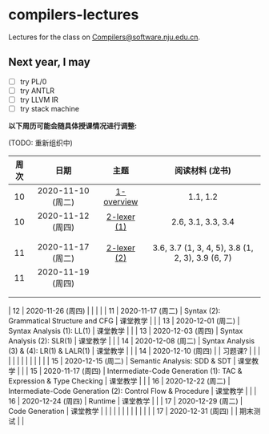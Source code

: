 # compilers-lectures

Lectures for the class on [Compilers@software.nju.edu.cn](https://github.com/orgs/courses-at-nju-by-hfwei/teams/compilers-course-at-nju-software/repositories).

## Next year, I may
- [ ] try PL/0
- [ ] try ANTLR
- [ ] try LLVM IR
- [ ] try stack machine

**以下周历可能会随具体授课情况进行调整:**

(TODO: 重新组织中)

| 周次 | 日期 | 主题 | 阅读材料 (龙书) |
| :---: | :---: | :---: | :---: |
| 10 | 2020-11-10 (周二) | [1-overview](https://github.com/courses-at-nju-by-hfwei/compilers-lectures/tree/master/1-overview) | 1.1, 1.2 |
| 10 | 2020-11-12 (周四) | [2-lexer (1)](https://github.com/courses-at-nju-by-hfwei/compilers-lectures/tree/master/2-lexer) | 2.6, 3.1, 3.3, 3.4 |
| | | |
| | | |
| 11 | 2020-11-17 (周二) | [2-lexer (2)](https://github.com/courses-at-nju-by-hfwei/compilers-lectures/tree/master/2-lexer) | 3.6, 3.7 (1, 3, 4, 5), 3.8 (1, 2, 3), 3.9 (6, 7) |
| 11 | 2020-11-19 (周四) | | |
| | | | 
| | | | 



| 12 | 2020-11-26 (周四) | | | |
| 11 | 2020-11-17 (周二) | Syntax (2): Grammatical Structure and CFG | 课堂教学 | |
| 13 | 2020-12-01 (周二) | Syntax Analysis (1): LL(1) | 课堂教学 | |
| 13 | 2020-12-03 (周四) | Syntax Analysis (2): SLR(1) | 课堂教学 | |
| 14 | 2020-12-08 (周二) | Syntax Analysis (3) & (4): LR(1) & LALR(1) | 课堂教学 | |
| 14 | 2020-12-10 (周四) | | 习题课? | |
| | | | |
| | | | |
| 15 | 2020-12-15 (周二) | Semantic Analysis: SDD & SDT | 课堂教学 | |
| 15 | 2020-11-17 (周四) | Intermediate-Code Generation (1): TAC & Expression & Type Checking | 课堂教学 | |
| 16 | 2020-12-22 (周二) | Intermediate-Code Generation (2): Control Flow & Procedure | 课堂教学 | |
| 16 | 2020-12-24 (周四) | Runtime | 课堂教学 | |
| 17 | 2020-12-29 (周二) | Code Generation | 课堂教学 | |
| | | | |
| | | | |
| 17 | 2020-12-31 (周四) | | 期末测试 | |